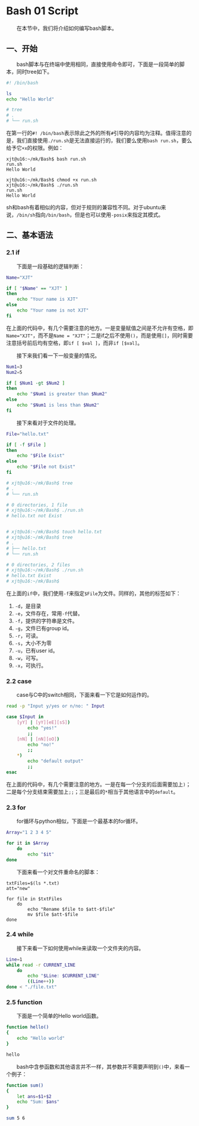 # Bash 01 Script

&emsp;&emsp;在本节中，我们将介绍如何编写bash脚本。

## 一、开始

&emsp;&emsp;bash脚本与在终端中使用相同，直接使用命令即可，下面是一段简单的脚本，同时tree如下。

```bash
#! /bin/bash

ls
echo "Hello World"

# tree
# .
# └── run.sh
```
在第一行的`#! /bin/bash`表示除此之外的所有`#`引导的内容均为注释。值得注意的是，我们直接使用`./run.sh`是无法直接运行的，我们要么使用`bash run.sh`，要么给予它`+x`的权限。例如：

```shell
xjt@u16:~/mk/Bash$ bash run.sh 
run.sh
Hello World

xjt@u16:~/mk/Bash$ chmod +x run.sh 
xjt@u16:~/mk/Bash$ ./run.sh 
run.sh
Hello World
```

sh和bash有着相似的内容，但对于规则的兼容性不同。对于ubuntu来说，`/bin/sh`指向`/bin/bash`，但是也可以使用`-posix`来指定其模式。

## 二、基本语法

### 2.1 if

&emsp;&emsp;下面是一段基础的逻辑判断：

```bash
Name="XJT"

if [ "$Name" == "XJT" ]
then
    echo "Your name is XJT"
else
    echo "Your name is not XJT"
fi
```

在上面的代码中，有几个需要注意的地方。一是变量赋值之间是不允许有空格，即`Name="XJT"`，而不是`Name = "XJT"`；二是if之后不使用`()`，而是使用`[]`，同时需要注意括号前后均有空格，即`if [ $val ]`，而非`if [$val]`。

&emsp;&emsp;接下来我们看一下一般变量的情况。

```bash
Num1=3
Num2=5

if [ $Num1 -gt $Num2 ]
then
    echo "$Num1 is greater than $Num2"
else
    echo "$Num1 is less than $Num2"
fi
```

&emsp;&emsp;接下来看对于文件的处理。

```bash
File="hello.txt"

if [ -f $File ]
then 
    echo "$File Exist"
else
    echo "$File not Exist"
fi

# xjt@u16:~/mk/Bash$ tree
# .
# └── run.sh

# 0 directories, 1 file
# xjt@u16:~/mk/Bash$ ./run.sh
# hello.txt not Exist


# xjt@u16:~/mk/Bash$ touch hello.txt
# xjt@u16:~/mk/Bash$ tree
# .
# ├── hello.txt
# └── run.sh

# 0 directories, 2 files
# xjt@u16:~/mk/Bash$ ./run.sh
# hello.txt Exist
# xjt@u16:~/mk/Bash$ 
```

在上面的`if`中，我们使用`-f`来指定`$File`为文件。同样的，其他的标签如下：

1. `-d`，是目录
2. `-e`，文件存在，常用`-f`代替。
3. `-f`，提供的字符串是文件。
4. `-g`，文件已有group id。
5. `-r`，可读。
6. `-s`，大小不为零
7. `-u`，已有user id。
8. `-w`，可写。
9. `-x`，可执行。

### 2.2 case

&emsp;&emsp;case与C中的switch相同，下面来看一下它是如何运作的。

```bash
read -p "Input y/yes or n/no: " Input

case $Input in 
    [yY] | [yY][eE][sS])
        echo "yes!"
        ;;
    [nN] | [nN][oO])
        echo "no!"
        ;;
    *)
        echo "default output"
        ;;
esac
```

在上面的代码中，有几个需要注意的地方。一是在每一个分支的后面需要加上`)`；二是每个分支结束需要加上`;;`；三是最后的`*`相当于其他语言中的`default`。

### 2.3 for

&emsp;&emsp;for循环与python相似，下面是一个最基本的for循环。

```bash
Array="1 2 3 4 5"

for it in $Array 
    do
        echo "$it"
done
```

&emsp;&emsp;下面来看一个对文件重命名的脚本：

```shell
txtFiles=$(ls *.txt)
att="new"

for file in $txtFiles
    do
        echo "Rename $file to $att-$file"
        mv $file $att-$file
done
```

### 2.4 while

&emsp;&emsp;接下来看一下如何使用while来读取一个文件夹的内容。

```bash
Line=1
while read -r CURRENT_LINE
    do
        echo "$Line: $CURRENT_LINE"
        ((Line++))
done < "./file.txt"
```

### 2.5 function

&emsp;&emsp;下面是一个简单的Hello world函数。

```bash
function hello()
{
    echo "Hello world"
}

hello
```

&emsp;&emsp;bash中含参函数和其他语言并不一样，其参数并不需要声明到`()`中，来看一个例子：

```bash
function sum()
{
    let ans=$1+$2
    echo "Sum: $ans"
}

sum 5 6
```

